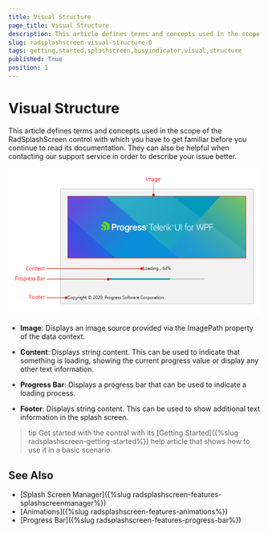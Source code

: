 ```yaml
---
title: Visual Structure
page_title: Visual Structure
description: This article defines terms and concepts used in the scope of the RadSplashScreen control with which you have to get familiar before you continue to read its documentation.
slug: radsplashscreen-visual-structure-0
tags: getting,started,splashscreen,busyindicator,visual,structure
published: True
position: 1
---
```


# Visual Structure

This article defines terms and concepts used in the scope of the RadSplashScreen control with which you have to get familiar before you continue to read its documentation. They can also be helpful when contacting our support service in order to describe your issue better.

![](images/radsplashscreen-visual-structure-0.png)

* __Image__: Displays an image source provided via the ImagePath property of the data context. 

* __Content__: Displays string content. This can be used to indicate that something is loading, showing the current progress value or display any other text information.

* __Progress Bar__: Displays a progress bar that can be used to indicate a loading process. 

* __Footer__: Displays string content. This can be used to show additional text information in the splash screen.

>tip Get started with the control with its [Getting Started]({%slug radsplashscreen-getting-started%}) help article that shows how to use it in a basic scenario.

## See Also  
* [Splash Screen Manager]({%slug radsplashscreen-features-splashscreenmanager%})
* [Animations]({%slug radsplashscreen-features-animations%})
* [Progress Bar]({%slug radsplashscreen-features-progress-bar%})
